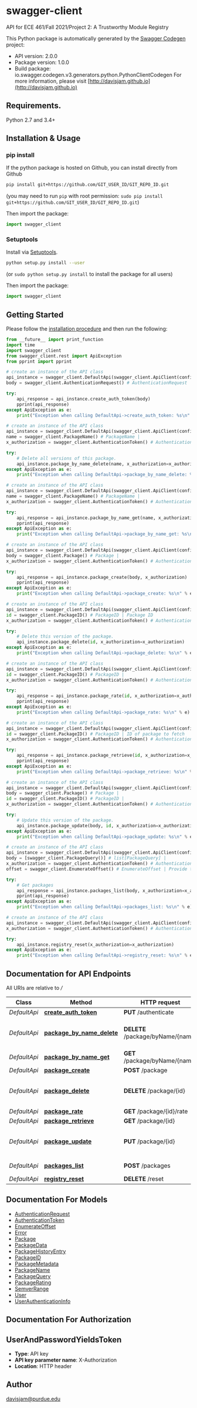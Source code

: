 # swagger-client
API for ECE 461/Fall 2021/Project 2: A Trustworthy Module Registry

This Python package is automatically generated by the [Swagger Codegen](https://github.com/swagger-api/swagger-codegen) project:

- API version: 2.0.0
- Package version: 1.0.0
- Build package: io.swagger.codegen.v3.generators.python.PythonClientCodegen
For more information, please visit [http://davisjam.github.io](http://davisjam.github.io)

## Requirements.

Python 2.7 and 3.4+

## Installation & Usage
### pip install

If the python package is hosted on Github, you can install directly from Github

```sh
pip install git+https://github.com/GIT_USER_ID/GIT_REPO_ID.git
```
(you may need to run `pip` with root permission: `sudo pip install git+https://github.com/GIT_USER_ID/GIT_REPO_ID.git`)

Then import the package:
```python
import swagger_client 
```

### Setuptools

Install via [Setuptools](http://pypi.python.org/pypi/setuptools).

```sh
python setup.py install --user
```
(or `sudo python setup.py install` to install the package for all users)

Then import the package:
```python
import swagger_client
```

## Getting Started

Please follow the [installation procedure](#installation--usage) and then run the following:

```python
from __future__ import print_function
import time
import swagger_client
from swagger_client.rest import ApiException
from pprint import pprint

# create an instance of the API class
api_instance = swagger_client.DefaultApi(swagger_client.ApiClient(configuration))
body = swagger_client.AuthenticationRequest() # AuthenticationRequest | 

try:
    api_response = api_instance.create_auth_token(body)
    pprint(api_response)
except ApiException as e:
    print("Exception when calling DefaultApi->create_auth_token: %s\n" % e)

# create an instance of the API class
api_instance = swagger_client.DefaultApi(swagger_client.ApiClient(configuration))
name = swagger_client.PackageName() # PackageName | 
x_authorization = swagger_client.AuthenticationToken() # AuthenticationToken |  (optional)

try:
    # Delete all versions of this package.
    api_instance.package_by_name_delete(name, x_authorization=x_authorization)
except ApiException as e:
    print("Exception when calling DefaultApi->package_by_name_delete: %s\n" % e)

# create an instance of the API class
api_instance = swagger_client.DefaultApi(swagger_client.ApiClient(configuration))
name = swagger_client.PackageName() # PackageName | 
x_authorization = swagger_client.AuthenticationToken() # AuthenticationToken |  (optional)

try:
    api_response = api_instance.package_by_name_get(name, x_authorization=x_authorization)
    pprint(api_response)
except ApiException as e:
    print("Exception when calling DefaultApi->package_by_name_get: %s\n" % e)

# create an instance of the API class
api_instance = swagger_client.DefaultApi(swagger_client.ApiClient(configuration))
body = swagger_client.Package() # Package | 
x_authorization = swagger_client.AuthenticationToken() # AuthenticationToken | 

try:
    api_response = api_instance.package_create(body, x_authorization)
    pprint(api_response)
except ApiException as e:
    print("Exception when calling DefaultApi->package_create: %s\n" % e)

# create an instance of the API class
api_instance = swagger_client.DefaultApi(swagger_client.ApiClient(configuration))
id = swagger_client.PackageID() # PackageID | Package ID
x_authorization = swagger_client.AuthenticationToken() # AuthenticationToken |  (optional)

try:
    # Delete this version of the package.
    api_instance.package_delete(id, x_authorization=x_authorization)
except ApiException as e:
    print("Exception when calling DefaultApi->package_delete: %s\n" % e)

# create an instance of the API class
api_instance = swagger_client.DefaultApi(swagger_client.ApiClient(configuration))
id = swagger_client.PackageID() # PackageID | 
x_authorization = swagger_client.AuthenticationToken() # AuthenticationToken |  (optional)

try:
    api_response = api_instance.package_rate(id, x_authorization=x_authorization)
    pprint(api_response)
except ApiException as e:
    print("Exception when calling DefaultApi->package_rate: %s\n" % e)

# create an instance of the API class
api_instance = swagger_client.DefaultApi(swagger_client.ApiClient(configuration))
id = swagger_client.PackageID() # PackageID | ID of package to fetch
x_authorization = swagger_client.AuthenticationToken() # AuthenticationToken |  (optional)

try:
    api_response = api_instance.package_retrieve(id, x_authorization=x_authorization)
    pprint(api_response)
except ApiException as e:
    print("Exception when calling DefaultApi->package_retrieve: %s\n" % e)

# create an instance of the API class
api_instance = swagger_client.DefaultApi(swagger_client.ApiClient(configuration))
body = swagger_client.Package() # Package | 
id = swagger_client.PackageID() # PackageID | 
x_authorization = swagger_client.AuthenticationToken() # AuthenticationToken |  (optional)

try:
    # Update this version of the package.
    api_instance.package_update(body, id, x_authorization=x_authorization)
except ApiException as e:
    print("Exception when calling DefaultApi->package_update: %s\n" % e)

# create an instance of the API class
api_instance = swagger_client.DefaultApi(swagger_client.ApiClient(configuration))
body = [swagger_client.PackageQuery()] # list[PackageQuery] | 
x_authorization = swagger_client.AuthenticationToken() # AuthenticationToken |  (optional)
offset = swagger_client.EnumerateOffset() # EnumerateOffset | Provide this for pagination. If not provided, returns the first page of results. (optional)

try:
    # Get packages
    api_response = api_instance.packages_list(body, x_authorization=x_authorization, offset=offset)
    pprint(api_response)
except ApiException as e:
    print("Exception when calling DefaultApi->packages_list: %s\n" % e)

# create an instance of the API class
api_instance = swagger_client.DefaultApi(swagger_client.ApiClient(configuration))
x_authorization = swagger_client.AuthenticationToken() # AuthenticationToken |  (optional)

try:
    api_instance.registry_reset(x_authorization=x_authorization)
except ApiException as e:
    print("Exception when calling DefaultApi->registry_reset: %s\n" % e)
```

## Documentation for API Endpoints

All URIs are relative to */*

Class | Method | HTTP request | Description
------------ | ------------- | ------------- | -------------
*DefaultApi* | [**create_auth_token**](docs/DefaultApi.md#create_auth_token) | **PUT** /authenticate | 
*DefaultApi* | [**package_by_name_delete**](docs/DefaultApi.md#package_by_name_delete) | **DELETE** /package/byName/{name} | Delete all versions of this package.
*DefaultApi* | [**package_by_name_get**](docs/DefaultApi.md#package_by_name_get) | **GET** /package/byName/{name} | 
*DefaultApi* | [**package_create**](docs/DefaultApi.md#package_create) | **POST** /package | 
*DefaultApi* | [**package_delete**](docs/DefaultApi.md#package_delete) | **DELETE** /package/{id} | Delete this version of the package.
*DefaultApi* | [**package_rate**](docs/DefaultApi.md#package_rate) | **GET** /package/{id}/rate | 
*DefaultApi* | [**package_retrieve**](docs/DefaultApi.md#package_retrieve) | **GET** /package/{id} | 
*DefaultApi* | [**package_update**](docs/DefaultApi.md#package_update) | **PUT** /package/{id} | Update this version of the package.
*DefaultApi* | [**packages_list**](docs/DefaultApi.md#packages_list) | **POST** /packages | Get packages
*DefaultApi* | [**registry_reset**](docs/DefaultApi.md#registry_reset) | **DELETE** /reset | 

## Documentation For Models

 - [AuthenticationRequest](docs/AuthenticationRequest.md)
 - [AuthenticationToken](docs/AuthenticationToken.md)
 - [EnumerateOffset](docs/EnumerateOffset.md)
 - [Error](docs/Error.md)
 - [Package](docs/Package.md)
 - [PackageData](docs/PackageData.md)
 - [PackageHistoryEntry](docs/PackageHistoryEntry.md)
 - [PackageID](docs/PackageID.md)
 - [PackageMetadata](docs/PackageMetadata.md)
 - [PackageName](docs/PackageName.md)
 - [PackageQuery](docs/PackageQuery.md)
 - [PackageRating](docs/PackageRating.md)
 - [SemverRange](docs/SemverRange.md)
 - [User](docs/User.md)
 - [UserAuthenticationInfo](docs/UserAuthenticationInfo.md)

## Documentation For Authorization


## UserAndPasswordYieldsToken

- **Type**: API key
- **API key parameter name**: X-Authorization
- **Location**: HTTP header


## Author

davisjam@purdue.edu
